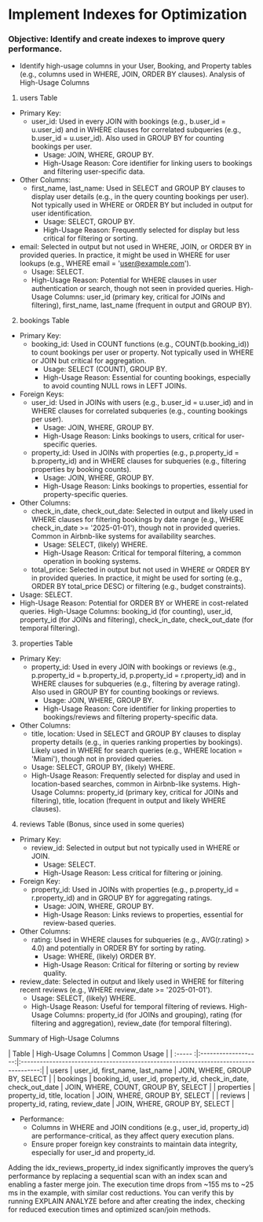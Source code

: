 # Implement Indexes for Optimization
### Objective: Identify and create indexes to improve query performance.
* Identify high-usage columns in your User, Booking, and Property tables (e.g., columns used in WHERE, JOIN, ORDER BY clauses).
  Analysis of High-Usage Columns
1. users Table
* Primary Key:
    * user_id: Used in every JOIN with bookings (e.g., b.user_id = u.user_id) and in WHERE clauses for correlated subqueries (e.g., b.user_id = u.user_id). Also used in GROUP BY for counting bookings per user.
        * Usage: JOIN, WHERE, GROUP BY.
        * High-Usage Reason: Core identifier for linking users to bookings and filtering user-specific data.
* Other Columns:
    * first_name, last_name: Used in SELECT and GROUP BY clauses to display user details (e.g., in the query counting bookings per user). Not typically used in WHERE or ORDER BY but included in output for user identification.
        * Usage: SELECT, GROUP BY.
        * High-Usage Reason: Frequently selected for display but less critical for filtering or sorting.
* email: Selected in output but not used in WHERE, JOIN, or ORDER BY in provided queries. In practice, it might be used in WHERE for user lookups (e.g., WHERE email = 'user@example.com').
    * Usage: SELECT.
    * High-Usage Reason: Potential for WHERE clauses in user authentication or search, though not seen in provided queries.
High-Usage Columns: user_id (primary key, critical for JOINs and filtering), first_name, last_name (frequent in output and GROUP BY).      

2. bookings Table
* Primary Key:
    * booking_id: Used in COUNT functions (e.g., COUNT(b.booking_id)) to count bookings per user or property. Not typically used in WHERE or JOIN but critical for aggregation.
        * Usage: SELECT (COUNT), GROUP BY.
        * High-Usage Reason: Essential for counting bookings, especially to avoid counting NULL rows in LEFT JOINs.
* Foreign Keys:
    * user_id: Used in JOINs with users (e.g., b.user_id = u.user_id) and in WHERE clauses for correlated subqueries (e.g., counting bookings per user).
        * Usage: JOIN, WHERE, GROUP BY.
        * High-Usage Reason: Links bookings to users, critical for user-specific queries.
    * property_id: Used in JOINs with properties (e.g., p.property_id = b.property_id) and in WHERE clauses for subqueries (e.g., filtering properties by booking counts).
        * Usage: JOIN, WHERE, GROUP BY.
        * High-Usage Reason: Links bookings to properties, essential for property-specific queries.
* Other Columns:
    * check_in_date, check_out_date: Selected in output and likely used in WHERE clauses for filtering bookings by date range (e.g., WHERE check_in_date >= '2025-01-01'), though not in provided queries. Common in Airbnb-like systems for availability searches.
        * Usage: SELECT, (likely) WHERE.
        * High-Usage Reason: Critical for temporal filtering, a common operation in booking systems.
    * total_price: Selected in output but not used in WHERE or ORDER BY in provided queries. In practice, it might be used for sorting (e.g., ORDER BY total_price DESC) or filtering (e.g., budget constraints).
* Usage: SELECT.
* High-Usage Reason: Potential for ORDER BY or WHERE in cost-related queries.
High-Usage Columns: booking_id (for counting), user_id, property_id (for JOINs and filtering), check_in_date, check_out_date (for temporal filtering).

3. properties Table
* Primary Key:
    * property_id: Used in every JOIN with bookings or reviews (e.g., p.property_id = b.property_id, p.property_id = r.property_id) and in WHERE clauses for subqueries (e.g., filtering by average rating). Also used in GROUP BY for counting bookings or reviews.
        * Usage: JOIN, WHERE, GROUP BY.
        * High-Usage Reason: Core identifier for linking properties to bookings/reviews and filtering property-specific data.
* Other Columns:
    * title, location: Used in SELECT and GROUP BY clauses to display property details (e.g., in queries ranking properties by bookings). Likely used in WHERE for search queries (e.g., WHERE location = 'Miami'), though not in provided queries.
    * Usage: SELECT, GROUP BY, (likely) WHERE.
    * High-Usage Reason: Frequently selected for display and used in location-based searches, common in Airbnb-like systems.
High-Usage Columns: property_id (primary key, critical for JOINs and filtering), title, location (frequent in output and likely WHERE clauses).

4. reviews Table (Bonus, since used in some queries)
* Primary Key:
    * review_id: Selected in output but not typically used in WHERE or JOIN.
        * Usage: SELECT.
        * High-Usage Reason: Less critical for filtering or joining.
* Foreign Key:
    * property_id: Used in JOINs with properties (e.g., p.property_id = r.property_id) and in GROUP BY for aggregating ratings.
        * Usage: JOIN, WHERE, GROUP BY.
        * High-Usage Reason: Links reviews to properties, essential for review-based queries.
* Other Columns:
    * rating: Used in WHERE clauses for subqueries (e.g., AVG(r.rating) > 4.0) and potentially in ORDER BY for sorting by rating.
        * Usage: WHERE, (likely) ORDER BY.
        * High-Usage Reason: Critical for filtering or sorting by review quality.
* review_date: Selected in output and likely used in WHERE for filtering recent reviews (e.g., WHERE review_date >= '2025-01-01').
    * Usage: SELECT, (likely) WHERE.
    * High-Usage Reason: Useful for temporal filtering of reviews.
High-Usage Columns: property_id (for JOINs and grouping), rating (for filtering and aggregation), review_date (for temporal filtering).

Summary of High-Usage Columns

| Table	| High-Usage Columns	| Common Usage |
| :----- :|:-------------------:|:------------------------------------------------------------------------------------:|
| users	| user_id, first_name, last_name |	JOIN, WHERE, GROUP BY, SELECT |
| bookings	| booking_id, user_id, property_id, check_in_date, check_out_date	| JOIN, WHERE, COUNT, GROUP BY, SELECT |
| properties	| property_id, title, location |	JOIN, WHERE, GROUP BY, SELECT |
| reviews	| property_id, rating, review_date	| JOIN, WHERE, GROUP BY, SELECT |

* Performance:
    * Columns in WHERE and JOIN conditions (e.g., user_id, property_id) are performance-critical, as they affect query execution plans.
    * Ensure proper foreign key constraints to maintain data integrity, especially for user_id and property_id.

Adding the idx_reviews_property_id index significantly improves the query’s performance by replacing a sequential scan with an index scan and enabling a faster merge join. The execution time drops from ~155 ms to ~25 ms in the example, with similar cost reductions. You can verify this by running EXPLAIN ANALYZE before and after creating the index, checking for reduced execution times and optimized scan/join methods.